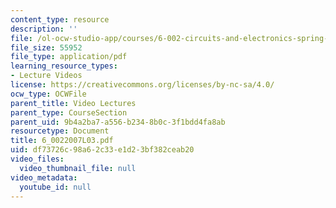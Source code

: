 ```yaml
---
content_type: resource
description: ''
file: /ol-ocw-studio-app/courses/6-002-circuits-and-electronics-spring-2007/df73726c98a62c33e1d23bf382ceab20_6_0022007L03.pdf
file_size: 55952
file_type: application/pdf
learning_resource_types:
- Lecture Videos
license: https://creativecommons.org/licenses/by-nc-sa/4.0/
ocw_type: OCWFile
parent_title: Video Lectures
parent_type: CourseSection
parent_uid: 9b4a2ba7-a556-b234-8b0c-3f1bdd4fa8ab
resourcetype: Document
title: 6_0022007L03.pdf
uid: df73726c-98a6-2c33-e1d2-3bf382ceab20
video_files:
  video_thumbnail_file: null
video_metadata:
  youtube_id: null
---
```

